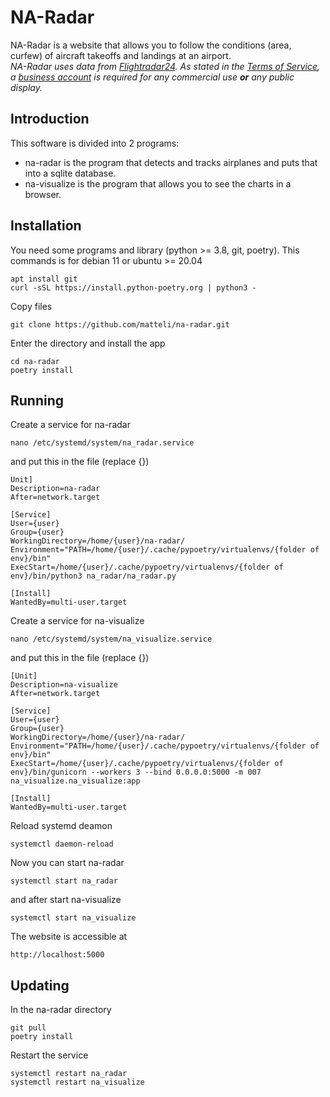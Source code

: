 NA-Radar
========
NA-Radar is a website that allows you to follow the conditions (area, curfew) of aircraft takeoffs and landings at an airport.  
*NA-Radar uses data from [Flightradar24](https://www.flightradar24.com/). As stated in the [Terms of Service](https://www.flightradar24.com/terms-and-conditions), a [business account](https://www.flightradar24.com/premium?utm_source=website&utm_medium=nav&utm_campaign=menu_subs) is required for any commercial use **or** any public display.*

Introduction
------------
This software is divided into 2 programs:
- na-radar is the program that detects and tracks airplanes and puts that into a sqlite database.
- na-visualize is the program that allows you to see the charts in a browser.

Installation
------------
You need some programs and library (python >= 3.8, git, poetry).
This commands is for debian 11 or ubuntu >= 20.04
```
apt install git
curl -sSL https://install.python-poetry.org | python3 -
```
Copy files
```
git clone https://github.com/matteli/na-radar.git
```
Enter the directory and install the app
```
cd na-radar
poetry install
```

Running
-------
Create a service for na-radar
```
nano /etc/systemd/system/na_radar.service
```
and put this in the file (replace {})
```
Unit]
Description=na-radar
After=network.target

[Service]
User={user}
Group={user}
WorkingDirectory=/home/{user}/na-radar/
Environment="PATH=/home/{user}/.cache/pypoetry/virtualenvs/{folder of env}/bin"
ExecStart=/home/{user}/.cache/pypoetry/virtualenvs/{folder of env}/bin/python3 na_radar/na_radar.py

[Install]
WantedBy=multi-user.target
```
Create a service for na-visualize
```
nano /etc/systemd/system/na_visualize.service
```
and put this in the file (replace {})
```
[Unit]
Description=na-visualize
After=network.target

[Service]
User={user}
Group={user}
WorkingDirectory=/home/{user}/na-radar/
Environment="PATH=/home/{user}/.cache/pypoetry/virtualenvs/{folder of env}/bin"
ExecStart=/home/{user}/.cache/pypoetry/virtualenvs/{folder of env}/bin/gunicorn --workers 3 --bind 0.0.0.0:5000 -m 007 na_visualize.na_visualize:app

[Install]
WantedBy=multi-user.target
```
Reload systemd deamon
```
systemctl daemon-reload
```
Now you can start na-radar
```
systemctl start na_radar
```
and after start na-visualize
```
systemctl start na_visualize
```
The website is accessible at
```
http://localhost:5000
```

Updating
--------
In the na-radar directory
```
git pull
poetry install
```
Restart the service
```
systemctl restart na_radar
systemctl restart na_visualize
```